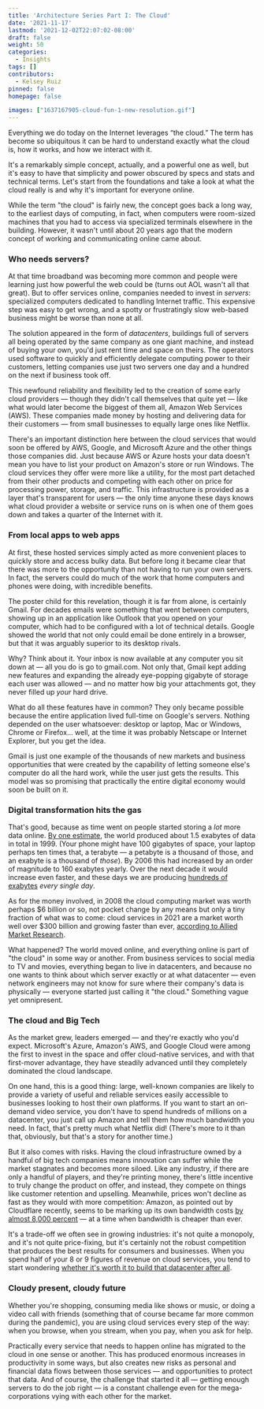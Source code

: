 ```yaml
---
title: 'Architecture Series Part I: The Cloud'
date: '2021-11-17'
lastmod: '2021-12-02T22:07:02-08:00'
draft: false
weight: 50
categories:
  - Insights
tags: []
contributors:
  - Kelsey Ruiz
pinned: false
homepage: false

images: ["1637167905-cloud-fun-1-new-resolution.gif"]
---
```

Everything we do today on the Internet leverages “the cloud.” The term has become so ubiquitous it can be hard to understand exactly what the cloud is, how it works, and how we interact with it.

It's a remarkably simple concept, actually, and a powerful one as well, but it's easy to have that simplicity and power obscured by specs and stats and technical terms. Let's start from the foundations and take a look at what the cloud really is and why it's important for everyone online.

While the term "the cloud" is fairly new, the concept goes back a long way, to the earliest days of computing, in fact, when computers were room-sized machines that you had to access via specialized terminals elsewhere in the building. However, it wasn't until about 20 years ago that the modern concept of working and communicating online came about.

### Who needs servers?

At that time broadband was becoming more common and people were learning just how powerful the web could be (turns out AOL wasn't all that great). But to offer services online, companies needed to invest in _servers_: specialized computers dedicated to handling Internet traffic. This expensive step was easy to get wrong, and a spotty or frustratingly slow web-based business might be worse than none at all.

The solution appeared in the form of _datacenters_, buildings full of servers all being operated by the same company as one giant machine, and instead of buying your own, you'd just rent time and space on theirs. The operators used software to quickly and efficiently delegate computing power to their customers, letting companies use just two servers one day and a hundred on the next if business took off.

This newfound reliability and flexibility led to the creation of some early cloud providers — though they didn't call themselves that quite yet — like what would later become the biggest of them all, Amazon Web Services (AWS). These companies made money by hosting and delivering data for their customers — from small businesses to equally large ones like Netflix.

There's an important distinction here between the cloud services that would soon be offered by AWS, Google, and Microsoft Azure and the other things those companies did. Just because AWS or Azure hosts your data doesn't mean you have to list your product on Amazon's store or run Windows. The cloud services they offer were more like a utility, for the most part detached from their other products and competing with each other on price for processing power, storage, and traffic. This infrastructure is provided as a layer that's transparent for users — the only time anyone these days knows what cloud provider a website or service runs on is when one of them goes down and takes a quarter of the Internet with it.

### From local apps to web apps

At first, these hosted services simply acted as more convenient places to quickly store and access bulky data. But before long it became clear that there was more to the opportunity than not having to run your own servers. In fact, the servers could do much of the work that home computers and phones were doing, with incredible benefits.

The poster child for this revelation, though it is far from alone, is certainly Gmail. For decades emails were something that went between computers, showing up in an application like Outlook that you opened on your computer, which had to be configured with a lot of technical details. Google showed the world that not only could email be done entirely in a browser, but that it was arguably superior to its desktop rivals.

Why? Think about it. Your inbox is now available at any computer you sit down at — all you do is go to gmail.com. Not only that, Gmail kept adding new features and expanding the already eye-popping gigabyte of storage each user was allowed — and no matter how big your attachments got, they never filled up _your_ hard drive.

What do all these features have in common? They only became possible because the entire application lived full-time on Google's servers. Nothing depended on the user whatsoever: desktop or laptop, Mac or Windows, Chrome or Firefox... well, at the time it was probably Netscape or Internet Explorer, but you get the idea.

Gmail is just one example of the thousands of new markets and business opportunities that were created by the capability of letting someone else's computer do all the hard work, while the user just gets the results. This model was so promising that practically the entire digital economy would soon be built on it.

### Digital transformation hits the gas

That's good, because as time went on people started storing a _lot_ more data online. [By one estimate](https://www.forbes.com/sites/gilpress/2013/05/09/a-very-short-history-of-big-data/), the world produced about 1.5 exabytes of data in total in 1999. (Your phone might have 100 gigabytes of space, your laptop perhaps ten times that, a terabyte — a petabyte is a thousand of those, and an exabyte is a thousand of _those_). By 2006 this had increased by an order of magnitude to 160 exabytes yearly. Over the next decade it would increase even faster, and these days we are producing [hundreds of exabytes](https://blog.iotechnologies.com/data-utilization-research/) _every single day_.

As for the money involved, in 2008 the cloud computing market was worth perhaps $6 billion or so, not pocket change by any means but only a tiny fraction of what was to come: cloud services in 2021 are a market worth well over $300 billion and growing faster than ever, [according to Allied Market Research](https://www.alliedmarketresearch.com/cloud-services-market).

What happened? The world moved online, and everything online is part of "the cloud" in some way or another. From business services to social media to TV and movies, everything began to live in datacenters, and because no one wants to think about which server exactly or at what datacenter — even network engineers may not know for sure where their company's data is physically — everyone started just calling it "the cloud." Something vague yet omnipresent.

### The cloud and Big Tech 

As the market grew, leaders emerged — and they're exactly who you'd expect. Microsoft's Azure, Amazon's AWS, and Google Cloud were among the first to invest in the space and offer cloud-native services, and with that first-mover advantage, they have steadily advanced until they completely dominated the cloud landscape.

On one hand, this is a good thing: large, well-known companies are likely to provide a variety of useful and reliable services easily accessible to businesses looking to host their own platforms. If you want to start an on-demand video service, you don't have to spend hundreds of millions on a datacenter, you just call up Amazon and tell them how much bandwidth you need. In fact, that's pretty much what Netflix did! (There's more to it than that, obviously, but that's a story for another time.)

But it also comes with risks. Having the cloud infrastructure owned by a handful of big tech companies means innovation can suffer while the market stagnates and becomes more siloed. Like any industry, if there are only a handful of players, and they're printing money, there's little incentive to truly change the product on offer, and instead, they compete on things like customer retention and upselling. Meanwhile, prices won't decline as fast as they would with more competition: Amazon, as pointed out by Cloudflare recently, seems to be marking up its own bandwidth costs [by almost 8,000 percent](https://blog.cloudflare.com/aws-egregious-egress/) — at a time when bandwidth is cheaper than ever.

It's a trade-off we often see in growing industries: it's not quite a monopoly, and it's not quite price-fixing, but it's certainly not the robust competition that produces the best results for consumers and businesses. When you spend half of your 8 or 9 figures of revenue on cloud services, you tend to start wondering [whether it's worth it to build that datacenter after all](https://a16z.com/2021/05/27/cost-of-cloud-paradox-market-cap-cloud-lifecycle-scale-growth-repatriation-optimization/).

### Cloudy present, cloudy future

Whether you're shopping, consuming media like shows or music, or doing a video call with friends (something that of course became far more common during the pandemic), you are using cloud services every step of the way: when you browse, when you stream, when you pay, when you ask for help.

Practically every service that needs to happen online has migrated to the cloud in one sense or another. This has produced enormous increases in productivity in some ways, but also creates new risks as personal and financial data flows between those services — and opportunities to protect that data. And of course, the challenge that started it all — getting enough servers to do the job right — is a constant challenge even for the mega-corporations vying with each other for the market.